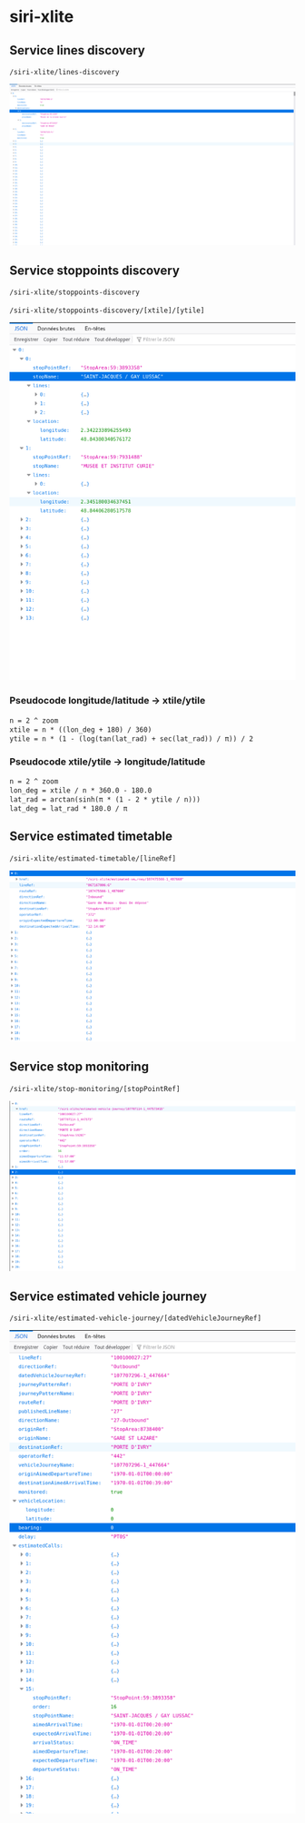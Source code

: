 # siri-xlite
## Service lines discovery
    /siri-xlite/lines-discovery
![](./images/ld.png)

## Service stoppoints discovery
    /siri-xlite/stoppoints-discovery
        
    /siri-xlite/stoppoints-discovery/[xtile]/[ytile]
![](./images/sd.png)

### Pseudocode longitude/latitude -> xtile/ytile
    n = 2 ^ zoom
    xtile = n * ((lon_deg + 180) / 360)
    ytile = n * (1 - (log(tan(lat_rad) + sec(lat_rad)) / π)) / 2
    
###  Pseudocode xtile/ytile -> longitude/latitude
    n = 2 ^ zoom
    lon_deg = xtile / n * 360.0 - 180.0
    lat_rad = arctan(sinh(π * (1 - 2 * ytile / n)))
    lat_deg = lat_rad * 180.0 / π
    

## Service estimated timetable
    /siri-xlite/estimated-timetable/[lineRef]
![](./images/et.png)

## Service stop monitoring
    /siri-xlite/stop-monitoring/[stopPointRef]
![](./images/sm.png)

## Service estimated vehicle journey
    /siri-xlite/estimated-vehicle-journey/[datedVehicleJourneyRef]
![](./images/evj.png)
